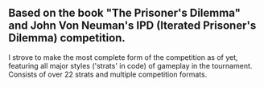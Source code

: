 ## Based on the book "The Prisoner's Dilemma" and John Von Neuman's IPD (Iterated Prisoner's Dilemma) competition. 
I strove to make the most complete form of the competition as of yet, featuring all major styles ('strats' in code) of gameplay in the tournament. 
Consists of over 22 strats and multiple competition formats.
